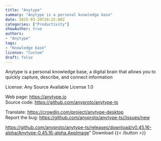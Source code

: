 ```yaml
---
title: "Anytype"
summary: "Anytype is a personal knowledge base"
date: 2025-03-20T20:25:00Z
categories: ["Productivity"]
showAuthor: true
authors:
- "Anytype"
tags: 
- "Knowledge base"
license: "Custom"
draft: false
---
```


Anytype is a personal knowledge base, a digital brain that allows you to quickly capture, describe, and connect information

License: Any Source Available License 1.0

Web page: <https://anytype.io>  
Source code: <https://github.com/anyproto/anytype-ts>

Translate: <https://crowdin.com/project/anytype-desktop>  
Report the bug: <https://github.com/anyproto/anytype-ts//issues/new>  

https://github.com/anyproto/anytype-ts/releases/download/v0.45.16-alpha/Anytype-0.45.16-alpha.AppImage" 
Download
{{< /button >}}